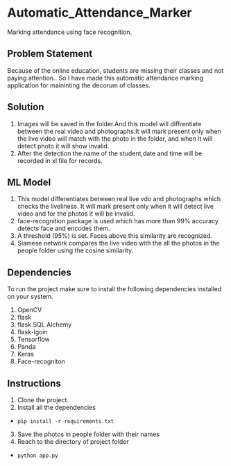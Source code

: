 # Automatic_Attendance_Marker
Marking attendance using face recognition.


## Problem Statement

Because of the online education, students are missing their classes and not paying attention.. So I have made this automatic attendance marking application for maininting the decorum of classes.

## Solution
1. Images will be saved in the folder.And this model will diffrentiate between the real video and photographs.It will mark present only when the live video  will match with the photo in the folder, and when it will detect photo it will show invalid.
2. After the detection the name of the student,date and time will be recorded in xl file for records.

## ML Model 
1. This  model differentiates between real live vdo and photographs which checks the liveliness. It will mark present only when it will detect live video and for the photos it will be invalid.
2. face-recognition package is used which has more than 99% accuracy detects face and encodes them.
3. A threshold (95%) is set. Faces above this similarity are recognized.
4. Siamese network compares the live video with the all the photos in the people folder using the cosine similarity. 

## Dependencies
To run the project make sure to install the following dependencies installed on your system.

1. OpenCV
2. flask
3. flask SQL Alchemy
4. flask-lgoin
5. Tensorflow
6. Panda
7. Keras
8. Face-recogniton

## Instructions
1. Clone the project.
2. Install all the dependencies
* `pip install -r requirements.txt`
3. Save the photos in people folder with their names
4. Reach to the directory of project folder
* `python app.py`
